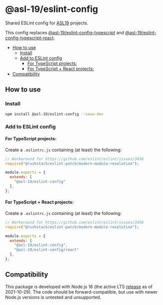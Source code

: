# @asl-19/eslint-config

Shared ESLint config for [ASL19](https://asl19.org/) projects.

This config replaces [@asl-19/eslint-config-typescript] and [@asl-19/eslint-config-typescript-react].

[@asl-19/eslint-config-typescript]: https://github.com/ASL-19/eslint-config-typescript
[@asl-19/eslint-config-typescript-react]: https://github.com/ASL-19/eslint-config-typescript-react

- [How to use](#how-to-use)
    - [Install](#install)
    - [Add to ESLint config](#add-to-eslint-config)
        - [For TypeScript projects:](#for-typescript-projects)
        - [For TypeScript + React projects:](#for-typescript--react-projects)
- [Compatibility](#compatibility)

## How to use

### Install

```sh
npm install @asl-19/eslint-config --save-dev
```

### Add to ESLint config

#### For TypeScript projects:

Create a `.eslintrc.js` containing (at least) the following:

```js
// Workaround for https://github.com/eslint/eslint/issues/3458
require("@rushstack/eslint-patch/modern-module-resolution");

module.exports = {
  extends: [
    "@asl-19/eslint-config"
  ],
};
```

#### For TypeScript + React projects:

Create a `.eslintrc.js` containing (at least) the following:

```js
// Workaround for https://github.com/eslint/eslint/issues/3458
require("@rushstack/eslint-patch/modern-module-resolution");

module.exports = {
  extends: [
    "@asl-19/eslint-config",
    "@asl-19/eslint-config/react"
  ],
};
```

## Compatibility

This package is developed with Node.js 16 (the active LTS [release](https://nodejs.org/en/about/releases/) as of 2021-10-29). The code should be forward-compatible, but use with newer Node.js versions is untested and unsupported.
